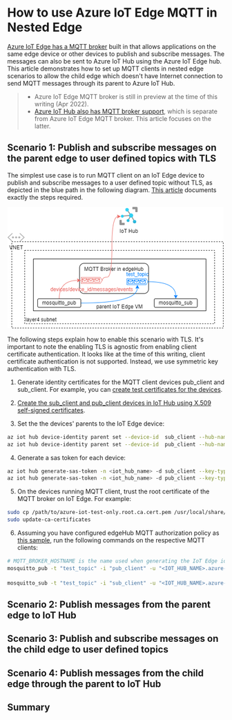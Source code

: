 # How to use Azure IoT Edge MQTT in Nested Edge

[Azure IoT Edge has a MQTT broker](https://docs.microsoft.com/en-us/azure/iot-edge/how-to-publish-subscribe?view=iotedge-2020-11) built in that allows applications on the same edge device or other devices to publish and subscribe messages. The messages can also be sent to Azure IoT Hub using the Azure IoT Edge hub. This article demonstrates how to set up MQTT clients in nested edge scenarios to allow the child edge which doesn't have Internet connection to send MQTT messages through its parent to Azure IoT Hub.

> * Azure IoT Edge MQTT broker is still in preview at the time of this writing (Apr 2022).
> * [Azure IoT Hub also has MQTT broker support](https://docs.microsoft.com/en-us/azure/iot-hub/iot-hub-mqtt-support), which is separate from Azure IoT Edge MQTT broker. This article focuses on the latter. 


## Scenario 1: Publish and subscribe messages on the parent edge to user defined topics with TLS
The simplest use case is to run MQTT client on an IoT Edge device to publish and subscribe messages to a user defined topic without TLS, as depicted in the blue path in the following diagram. [This article](https://docs.microsoft.com/en-us/azure/iot-edge/how-to-publish-subscribe?view=iotedge-2020-11#symmetric-keys-authentication-without-tls) documents exactly the steps required.

<img src="media/mqtt_parent_edge.png" />

The following steps explain how to enable this scenario with TLS. It's important to note the enabling TLS is agnostic from enabling client certificate authentication. It looks like at the time of this writing, client certificate authentication is not supported. Instead, we use symmetric key authentication with TLS.

1. Generate identity certificates for the MQTT client devices pub_client and sub_client. For example, you can [create test certificates for the devices](https://docs.microsoft.com/en-us/azure/iot-edge/how-to-create-test-certificates?view=iotedge-2020-11#linux-3).

2. [Create the sub_client and pub_client devices in IoT Hub using X.509 self-signed certificates](https://docs.microsoft.com/en-us/azure/iot-edge/how-to-authenticate-downstream-device?view=iotedge-2020-11#x509-self-signed-authentication).

3. Set the the devices' parents to the IoT Edge device:
```bash
az iot hub device-identity parent set --device-id  sub_client --hub-name <iot_hub_name> --pd <edge_device_id>
az iot hub device-identity parent set --device-id  pub_client --hub-name <iot_hub_name> --pd <edge_device_id>
```

4. Generate a sas token for each device: 
```bash
az iot hub generate-sas-token -n <iot_hub_name> -d sub_client --key-type primary --du 3600
az iot hub generate-sas-token -n <iot_hub_name> -d pub_client --key-type primary --du 3600
```

5. On the devices running MQTT client, trust the root certificate of the MQTT broker on IoT Edge. For example:
```bash
sudo cp /path/to/azure-iot-test-only.root.ca.cert.pem /usr/local/share/ca-certificates/azure-iot-test-only.root.ca.cert.pem.crt
sudo update-ca-certificates
```

6. Assuming you have configured edgeHub MQTT authorization policy as [this sample](https://docs.microsoft.com/en-us/azure/iot-edge/how-to-publish-subscribe?view=iotedge-2020-11#authorize-publisher-and-subscriber-clients), run the following commands on the respective MQTT clients:
```bash
# MQTT_BROKER_HOSTNAME is the name used when generating the IoT Edge identity certificate, ex. edge4.contoso.com
mosquitto_pub -t "test_topic" -i "pub_client" -u "<IOT_HUB_NAME>.azure-devices.net/pub_client/?api-version=2018-06-30" -P "<SAS_TOKEN_GENERATED_FOR pub_client>" -h "<MQTT_BROKER_HOSTNAME>" -V mqttv311 -p 8883 --cafile /path/to/root_ca.crt -m "helloTLS" 

mosquitto_sub -t "test_topic" -i "sub_client" -u "<IOT_HUB_NAME>.azure-devices.net/sub_client/?api-version=2018-06-30" -P "<SAS_TOKEN_GENERATED_FOR sub_client>" -h "<MQTT_BROKER_HOSTNAME>" -V mqttv311 -p 8883 --cafile /path/to/root_ca.crt
```

## Scenario 2: Publish messages from the parent edge to IoT Hub

## Scenario 3: Publish and subscribe messages on the child edge to user defined topics

## Scenario 4: Publish messages from the child edge through the parent to IoT Hub

## Summary
